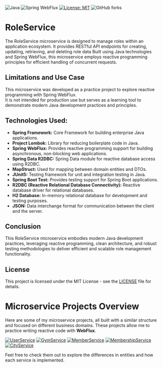 ![Java](https://img.shields.io/badge/Java-17-brightgreen)
![Spring WebFlux](https://img.shields.io/badge/Spring%20WebFlux-Reactive-blue)
[![License: MIT](https://img.shields.io/badge/License-MIT-green.svg)](https://opensource.org/licenses/MIT)
![GitHub forks](https://img.shields.io/github/forks/MiroslavKolosnjaji/RoleService)

# RoleService

The RoleService microservice is designed to manage roles within an application ecosystem. It provides RESTful API endpoints for creating, updating, retrieving, and deleting role data
Built using Java technologies and Spring WebFlux, this microservice employs reactive programming principles for efficient handling of concurrent requests.

## Limitations and Use Case
This microservice was developed as a practice project to explore reactive programming with Spring WebFlux.  
It is not intended for production use but serves as a learning tool to demonstrate modern Java development practices and principles.

## Technologies Used:
- __Spring Framework:__ Core Framework for building enterprise Java applications.
- __Project Lombok:__ Library for reducing boilerplate code in Java.
- __Spring WebFlux:__ Provides reactive programming support for building asynchronous, non-blocking web applications.
- __Spring Data R2DBC:__ Spring Data module for reactive database access using R2DBC.
- __MapStruct:__ Used for mapping between domain entities and DTOs.
- __JUnit5:__ Testing framework for unit and integration testing in Java.
- __Spring Boot Test:__ Provides testing support for Spring Boot applications.
- __R2DBC (Reactive Relational Database Connectivity):__ Reactive database driver for relational databases.
- __H2 Database:__ In-memory relational database for development and testing purposes.
- __JSON:__ Data interchange format for communication between the client and the server.

## Conclusion
This RoleService microservice embodies modern Java development practices, leveraging reactive programming, clean architecture,
and robust testing methodologies to deliver efficient and scalable role management functionality.

## License
This project is licensed under the MIT License - see the [LICENSE](LICENSE) file for details.

# Microservice Projects Overview

Here are some of my microservice projects, all built with a similar structure and focused on different business domains. These projects allow me to practice writing reactive code with **WebFlux**.

[![UserService](https://img.shields.io/badge/UserService-Repo-blue?style=for-the-badge&logo=github)](https://github.com/MiroslavKolosnjaji/UserService)
[![GymService](https://img.shields.io/badge/GymService-Repo-blue?style=for-the-badge&logo=github)](https://github.com/MiroslavKolosnjaji/GymService)
[![MemberService](https://img.shields.io/badge/MemberService-Repo-blue?style=for-the-badge&logo=github)](https://github.com/MiroslavKolosnjaji/MemberService)
[![MembershipService](https://img.shields.io/badge/MemberhipService-Repo-blue?style=for-the-badge&logo=github)](https://github.com/MiroslavKolosnjaji/MembershipService)
[![CityService](https://img.shields.io/badge/CityService-Repo-blue?style=for-the-badge&logo=github)](https://github.com/MiroslavKolosnjaji/CityService)

Feel free to check them out to explore the differences in entities and how each service is implemented.
